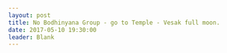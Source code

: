 ```yaml
---
layout: post
title: No Bodhinyana Group - go to Temple - Vesak full moon.
date: 2017-05-10 19:30:00
leader: Blank 
---
```

